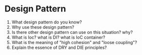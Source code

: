 # Design Pattern

1. What design pattern do you know?
2. Why use these design pattern?
3. Is there other design pattern can use on this situation? why?
4. What is Ioc? what is DI? what is IoC container?
5. What is the meaning of "high cohesion" and "loose coupling"?
6. Explain the essence of DRY and DIE principles?